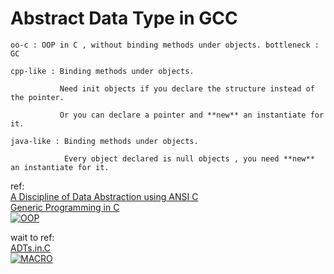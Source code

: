 # Abstract Data Type in GCC

    oo-c : OOP in C , without binding methods under objects. bottleneck : GC

    cpp-like : Binding methods under objects.

               Need init objects if you declare the structure instead of the pointer.

               Or you can declare a pointer and **new** an instantiate for it.

    java-like : Binding methods under objects.

                Every object declared is null objects , you need **new** an instantiate for it.

ref:<br>
     [A Discipline of Data Abstraction using ANSI C](https://classes.soe.ucsc.edu/cmps201/Fall98/Handouts/C_hints/adt-new.ps)<br>
     [Generic Programming in C](http://cs.boisestate.edu/~amit/teaching/253/handouts/07-c-generic-coding-handout.pdf)<br>
     [![OOP](https://i.ytimg.com/vi/TB7pZGFk5DY/hqdefault.jpg?sqp=-oaymwEWCKgBEF5IWvKriqkDCQgBFQAAiEIYAQ==&rs=AOn4CLCAU2oEwvjcsW84qIxnL6ezh7fe-w)](https://www.youtube.com/watch?v=TB7pZGFk5DY)<br>

wait to ref:<br>
     [ADTs.in.C](http://inst.eecs.berkeley.edu/~selfpace/studyguide/9C.sg/Output/sample.quiz.solns.html)<br>
     [![MACRO](https://i.ytimg.com/vi/7gadhJcIq_o/hqdefault.jpg?sqp=-oaymwEWCKgBEF5IWvKriqkDCQgBFQAAiEIYAQ==&rs=AOn4CLAvg1wyo6Be9xJ-N22z9zLO9Vh6bA)](https://www.youtube.com/watch?v=7gadhJcIq_o&t=1615s)
